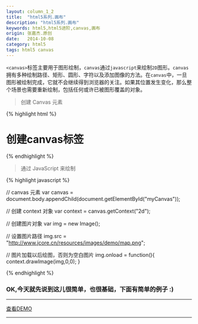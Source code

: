 ```yaml
---
layout: column_1_2
title:  "html5系列.画布"
description: "html5系列.画布"
keywords: html5,html5进阶,canvas,画布
origin: 张嘉杰.原创
date:   2014-10-08
category: html5
tags: html5 canvas
---
```

`<canvas>`标签主要用于图形绘制，`canvas`通过`javascript`来绘制`2D`图形。`canvas`拥有多种绘制路径、矩形、圆形、字符以及添加图像的方法。在`canvas`中，一旦图形被绘制完成，它就不会继续得到浏览器的关注。如果其位置发生变化，那么整个场景也需要重新绘制，包括任何或许已被图形覆盖的对象。
<!--more-->

> 创建 Canvas 元素

{% highlight html %}

# 创建canvas标签
<canvas id="myCanvas" width="400" height="400"></canvas>

{% endhighlight %}

> 通过 JavaScript 来绘制

{% highlight javascript %} 

// canvas 元素
var canvas = document.body.appendChild(document.getElementById("myCanvas"));

// 创建 context 对象
var context = canvas.getContext("2d");

// 创建图片对象
var img = new Image();

// 设置图片路径
img.src = "http://www.jcore.cn/resources/images/demo/map.png";

// 图片加载以后绘图，否则为空白图片
img.onload = function(){
	context.drawImage(img,0,0);
}

{% endhighlight %}

### OK,今天就先说到这儿很简单，也很基础，下面有简单的例子 :)

-----------------------

<a class="button" href="/resources/demo{{ page.url}}.html" target="_blank">查看DEMO</a>

-----------------------


